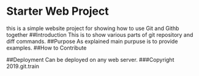 # Starter Web Project
this is a simple website project for
showing how to use Git and Githb together
##Introduction
This is to show various parts of git repository
and diff commands.
##Purpose
As explained main purpuse is to provide examples.
##How to Contribute

##Deployment
Can be deployed on any web server.
###Copyright
2019.git.train 
